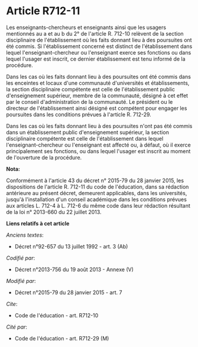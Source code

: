 # Article R712-11

Les enseignants-chercheurs et enseignants ainsi que les usagers mentionnés au a et au b du 2° de l'article R. 712-10 relèvent
de la section disciplinaire de l'établissement où les faits donnant lieu à des poursuites ont été commis. Si l'établissement
concerné est distinct de l'établissement dans lequel l'enseignant-chercheur ou l'enseignant exerce ses fonctions ou dans
lequel l'usager est inscrit, ce dernier établissement est tenu informé de la procédure. 

Dans les cas où les faits donnant lieu à des poursuites ont été commis dans les enceintes et locaux d'une communauté
d'universités et établissements, la section disciplinaire compétente est celle de l'établissement public d'enseignement
supérieur, membre de la communauté, désigné à cet effet par le conseil d'administration de la communauté. Le président ou le
directeur de l'établissement ainsi désigné est compétent pour engager les poursuites dans les conditions prévues à l'article
R. 712-29. 

Dans les cas où les faits donnant lieu à des poursuites n'ont pas été commis dans un établissement public d'enseignement
supérieur, la section disciplinaire compétente est celle de l'établissement dans lequel l'enseignant-chercheur ou
l'enseignant est affecté ou, à défaut, où il exerce principalement ses fonctions, ou dans lequel l'usager est inscrit au
moment de l'ouverture de la procédure.

**Nota:**

Conformément à l'article 43 du décret n° 2015-79 du 28 janvier 2015, les dispositions de l'article R. 712-11 du code de
l'éducation, dans sa rédaction antérieure au présent décret, demeurent applicables, dans les universités, jusqu'à
l'installation d'un conseil académique dans les conditions prévues aux articles L. 712-4 à L. 712-6 du même code dans leur
rédaction résultant de la loi n° 2013-660 du 22 juillet 2013.

**Liens relatifs à cet article**

_Anciens textes_:

  - Décret n°92-657 du 13 juillet 1992 - art. 3 (Ab)

_Codifié par_:

  - Décret n°2013-756 du 19 août 2013 -  Annexe (V)

_Modifié par_:

  - Décret n°2015-79 du 28 janvier 2015 - art. 7

_Cite_:

  - Code de l'éducation - art. R712-10

_Cité par_:

  - Code de l'éducation - art. R712-29 (M)
